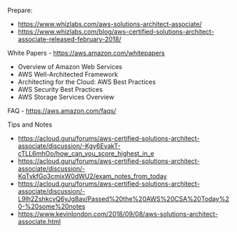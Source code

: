 Prepare:
* https://www.whizlabs.com/aws-solutions-architect-associate/
* https://www.whizlabs.com/blog/aws-certified-solutions-architect-associate-released-february-2018/

White Papers - https://aws.amazon.com/whitepapers
* Overview of Amazon Web Services
* AWS Well-Architected Framework
* Architecting for the Cloud: AWS Best Practices
* AWS Security Best Practices
* AWS Storage Services Overview

FAQ - https://aws.amazon.com/faqs/


Tips and Notes
* https://acloud.guru/forums/aws-certified-solutions-architect-associate/discussion/-Kgy6EyakT-cTLL6mhOo/how_can_you_score_highest_in_e
* https://acloud.guru/forums/aws-certified-solutions-architect-associate/discussion/-KqTvkfGo3cmjxW0dWU2/exam_notes_from_today
* https://acloud.guru/forums/aws-certified-solutions-architect-associate/discussion/-L9lh2ZshkcvQ6yJg8av/Passed%20the%20AWS%20CSA%20Today%20-%20some%20notes
* https://www.kevinlondon.com/2018/09/08/aws-solutions-architect-associate.html

